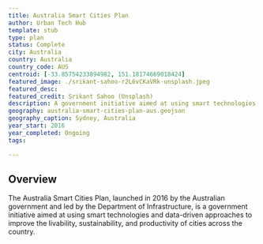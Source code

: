 ```yaml
---
title: Australia Smart Cities Plan
author: Urban Tech Hub
template: stub
type: plan
status: Complete
city: Australia
country: Australia
country_code: AUS
centroid: [-33.85754233894982, 151.18174669018424]
featured_image: ./srikant-sahoo-r2L6vCKaVRk-unsplash.jpeg
featured_desc: 
featured_credit: Srikant Sahoo (Unsplash)
description: A government initiative aimed at using smart technologies and data-driven approaches to improve the livability, sustainability, and productivity of cities across the country.
geography: australia-smart-cities-plan-aus.geojson
geography_caption: Sydney, Australia
year_start: 2016
year_completed: Ongoing
tags:

---
```


## Overview

The Australia Smart Cities Plan, launched in 2016 by the Australian government and led by the Department of Infrastructure, is a government initiative aimed at using smart technologies and data-driven approaches to improve the livability, sustainability, and productivity of cities across the country.

